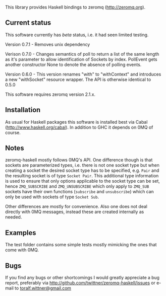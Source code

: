 This library provides Haskell bindings to zeromq (http://zeromq.org).

Current status
--------------

This software currently has *beta* status, i.e. it had seen limited testing.

Version 0.7.1 - Removes unix dependency

Verison 0.7.0 - Changes semantics of poll to return a list of the same
length as it's parameter to allow identification of Sockets by index.
PollEvent gets another constructor None to denote the absence of polling
events.

Version 0.6.0 - This version renames "with" to "withContext" and
introduces a new "withSocket" resource wrapper. The API is otherwise
identical to 0.5.0

This software requires zeromq version 2.1.x.

Installation
------------

As usual for Haskell packages this software is installed best via Cabal
(http://www.haskell.org/cabal). In addition to GHC it depends on 0MQ of course.

Notes
-----

zeromq-haskell mostly follows 0MQ's API. One difference though is that sockets
are parameterized types, i.e. there is not one socket type but when creating a
socket the desired socket type has to be specified, e.g. `Pair` and the
resulting socket is of type `Socket Pair`.
This additional type information is used to ensure that only options applicable
to the socket type can be set, hence `ZMQ_SUBSCRIBE` and `ZMQ_UNSUBSCRIBE` which
only apply to `ZMQ_SUB` sockets have their own functions (`subscribe` and
`unsubscribe`) which can only be used with sockets of type `Socket Sub`.

Other differences are mostly for convenience. Also one does not deal directly
with 0MQ messages, instead these are created internally as needed.

Examples
--------

The test folder contains some simple tests mostly mimicking the ones that come
with 0MQ.


Bugs
----

If you find any bugs or other shortcomings I would greatly appreciate a bug
report, preferably via http://github.com/twittner/zeromq-haskell/issues or
e-mail to toralf.wittner@gmail.com

